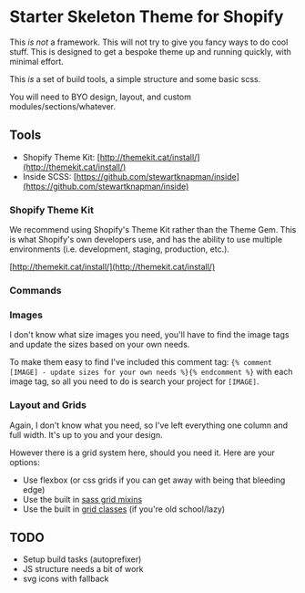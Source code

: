 # Starter Skeleton Theme for Shopify

This _is not_ a framework. This will not try to give you fancy ways to do cool stuff. This is designed to get a bespoke theme up and running quickly, with minimal effort.

This _is_ a set of build tools, a simple structure and some basic scss.

You will need to BYO design, layout, and custom modules/sections/whatever.

## Tools

- Shopify Theme Kit: [http://themekit.cat/install/](http://themekit.cat/install/)
- Inside SCSS: [https://github.com/stewartknapman/inside](https://github.com/stewartknapman/inside)

### Shopify Theme Kit
We recommend using Shopify's Theme Kit rather than the Theme Gem. This is what Shopify's own developers use, and has the ability to use multiple environments (i.e. development, staging, production, etc.).

[http://themekit.cat/install/](http://themekit.cat/install/)

### Commands


### Images

I don't know what size images you need, you'll have to find the image tags and update the sizes based on your own needs.

To make them easy to find I've included this comment tag: `{% comment [IMAGE] - update sizes for your own needs %}{% endcomment %}` with each image tag, so all you need to do is search your project for `[IMAGE]`.

### Layout and Grids

Again, I don't know what you need, so I've left everything one column and full width. It's up to you and your design.

However there is a grid system here, should you need it. Here are your options:

- Use flexbox (or css grids if you can get away with being that bleeding edge)
- Use the built in [sass grid mixins](https://github.com/stewartknapman/inside/#grids)
- Use the built in [grid classes](https://github.com/stewartknapman/inside/#grids) (if you're old school/lazy)

## TODO
- Setup build tasks (autoprefixer)
- JS structure needs a bit of work
- svg icons with fallback